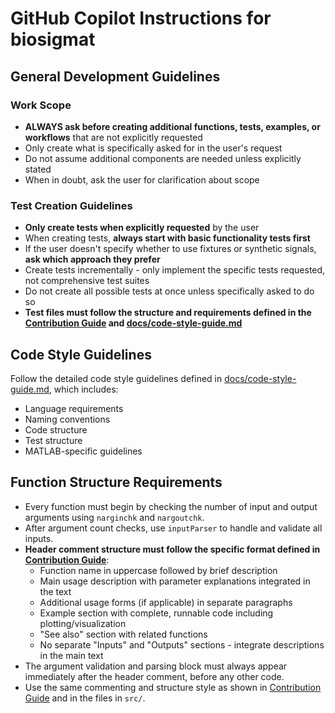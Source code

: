# GitHub Copilot Instructions for biosigmat

## General Development Guidelines

### Work Scope
- **ALWAYS ask before creating additional functions, tests, examples, or workflows** that are not explicitly requested
- Only create what is specifically asked for in the user's request
- Do not assume additional components are needed unless explicitly stated
- When in doubt, ask the user for clarification about scope

### Test Creation Guidelines
- **Only create tests when explicitly requested** by the user
- When creating tests, **always start with basic functionality tests first**
- If the user doesn't specify whether to use fixtures or synthetic signals, **ask which approach they prefer**
- Create tests incrementally - only implement the specific tests requested, not comprehensive test suites
- Do not create all possible tests at once unless specifically asked to do so
- **Test files must follow the structure and requirements defined in the [Contribution Guide](../docs/contribute/contribution-guide.md) and [docs/code-style-guide.md](../docs/contribute/code-style-guide.md)**

## Code Style Guidelines

Follow the detailed code style guidelines defined in [docs/code-style-guide.md](../docs/contribute/code-style-guide.md), which includes:
- Language requirements
- Naming conventions
- Code structure
- Test structure
- MATLAB-specific guidelines

## Function Structure Requirements
- Every function must begin by checking the number of input and output arguments using `narginchk` and `nargoutchk`.
- After argument count checks, use `inputParser` to handle and validate all inputs.
- **Header comment structure must follow the specific format defined in [Contribution Guide](../docs/contribute/contribution-guide.md)**:
  - Function name in uppercase followed by brief description
  - Main usage description with parameter explanations integrated in the text
  - Additional usage forms (if applicable) in separate paragraphs
  - Example section with complete, runnable code including plotting/visualization
  - "See also" section with related functions
  - No separate "Inputs" and "Outputs" sections - integrate descriptions in the main text
- The argument validation and parsing block must always appear immediately after the header comment, before any other code.
- Use the same commenting and structure style as shown in [Contribution Guide](../docs/contribute/contribution-guide.md) and in the files in `src/`.